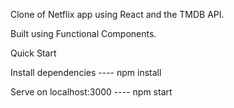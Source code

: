 Clone of Netflix app using React and the TMDB API.

Built using Functional Components.

Quick Start

Install dependencies ---- npm install

Serve on localhost:3000 ---- npm start